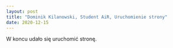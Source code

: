 ```yaml
---
layout: post
title: "Dominik Kilanowski, Student AiR, Uruchomienie strony"
date: 2020-12-15
---
```


W koncu udało się uruchomić stronę. 
